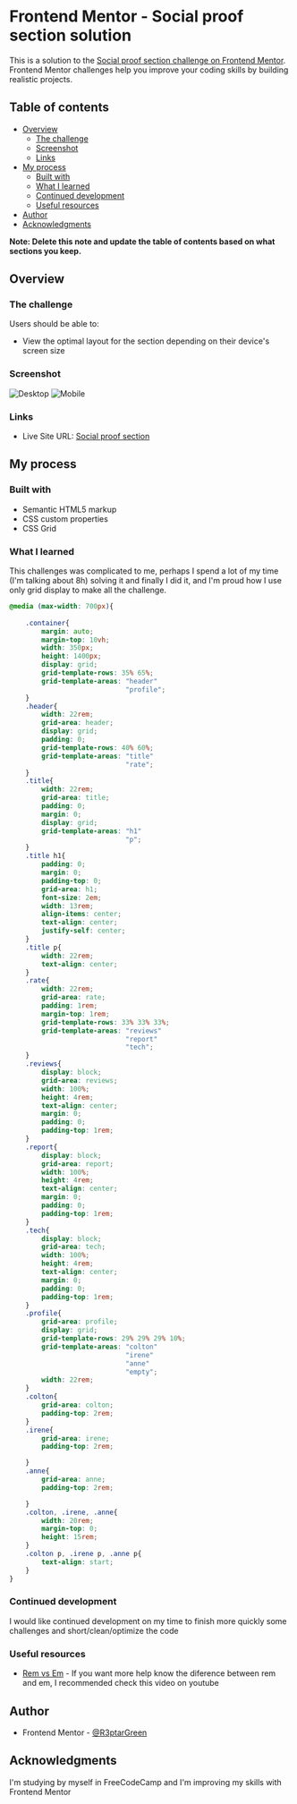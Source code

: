 # Frontend Mentor - Social proof section solution

This is a solution to the [Social proof section challenge on Frontend Mentor](https://www.frontendmentor.io/challenges/social-proof-section-6e0qTv_bA). Frontend Mentor challenges help you improve your coding skills by building realistic projects. 

## Table of contents

- [Overview](#overview)
  - [The challenge](#the-challenge)
  - [Screenshot](#screenshot)
  - [Links](#links)
- [My process](#my-process)
  - [Built with](#built-with)
  - [What I learned](#what-i-learned)
  - [Continued development](#continued-development)
  - [Useful resources](#useful-resources)
- [Author](#author)
- [Acknowledgments](#acknowledgments)

**Note: Delete this note and update the table of contents based on what sections you keep.**

## Overview

### The challenge

Users should be able to:

- View the optimal layout for the section depending on their device's screen size

### Screenshot

![Desktop](./images/Screenshot%202023-02-23%20at%2023-08-25%20Social%20proof%20section.png)
![Mobile](./images/Screenshot%202023-02-23%20at%2023-08-57%20Social%20proof%20section.png)

### Links

- Live Site URL: [Social proof section](https://legendary-liger-b6e161.netlify.app/)

## My process

### Built with

- Semantic HTML5 markup
- CSS custom properties
- CSS Grid

### What I learned
 This challenges was complicated to me, perhaps I spend a lot of my time (I'm talking about 8h) solving it and finally I did it, and I'm proud how I use only grid display to make all the challenge.

```css
@media (max-width: 700px){
    
    .container{
        margin: auto;
        margin-top: 10vh;
        width: 350px;
        height: 1400px;
        display: grid;
        grid-template-rows: 35% 65%;
        grid-template-areas: "header"
                             "profile";
    }
    .header{
        width: 22rem;
        grid-area: header;
        display: grid;
        padding: 0;
        grid-template-rows: 40% 60%;
        grid-template-areas: "title"
                             "rate";                
    }
    .title{
        width: 22rem;
        grid-area: title;
        padding: 0;
        margin: 0;
        display: grid;
        grid-template-areas: "h1"
                             "p";
    }
    .title h1{
        padding: 0;
        margin: 0;
        padding-top: 0;
        grid-area: h1;
        font-size: 2em;
        width: 13rem;
        align-items: center;
        text-align: center;
        justify-self: center;
    }
    .title p{
        width: 22rem;
        text-align: center;
    }
    .rate{
        width: 22rem;
        grid-area: rate;
        padding: 1rem;
        margin-top: 1rem;
        grid-template-rows: 33% 33% 33%;
        grid-template-areas: "reviews"
                             "report"
                             "tech";
    }
    .reviews{
        display: block;
        grid-area: reviews;
        width: 100%;
        height: 4rem;
        text-align: center;
        margin: 0;
        padding: 0;
        padding-top: 1rem;
    }
    .report{
        display: block;
        grid-area: report;
        width: 100%;
        height: 4rem;
        text-align: center;
        margin: 0;
        padding: 0;
        padding-top: 1rem;
    }
    .tech{
        display: block;
        grid-area: tech;
        width: 100%;
        height: 4rem;
        text-align: center;
        margin: 0;
        padding: 0;
        padding-top: 1rem;
    }
    .profile{
        grid-area: profile;
        display: grid;
        grid-template-rows: 29% 29% 29% 10%;
        grid-template-areas: "colton"
                             "irene"
                             "anne"
                             "empty";
        width: 22rem;
    }
    .colton{
        grid-area: colton;
        padding-top: 2rem;
    }
    .irene{
        grid-area: irene;
        padding-top: 2rem;

    }
    .anne{
        grid-area: anne;
        padding-top: 2rem;

    }
    .colton, .irene, .anne{
        width: 20rem;
        margin-top: 0;
        height: 15rem;
    }
    .colton p, .irene p, .anne p{
        text-align: start;
    }
}
```

### Continued development

I would like continued development on my time to finish more quickly some challenges and short/clean/optimize the code

### Useful resources

- [Rem vs Em](https://www.youtube.com/watch?v=okw-whFWGEo&ab_channel=IanLenehan) - If you want more help know the diference between rem and em, I recommended check this video on youtube

## Author

- Frontend Mentor - [@R3ptarGreen](https://www.frontendmentor.io/profile/yourusername)

## Acknowledgments

I'm studying by myself in FreeCodeCamp and I'm improving my skills with Frontend Mentor
